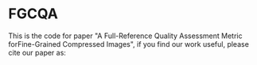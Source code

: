 # FGCQA
This is the code for paper "A Full-Reference Quality Assessment Metric forFine-Grained Compressed Images", if you find our work useful, please cite our paper as:
